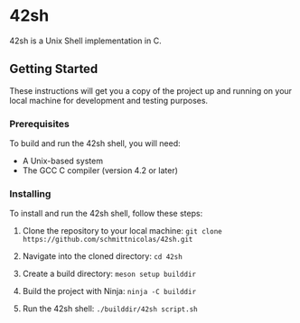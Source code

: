 # 42sh

42sh is a Unix Shell implementation in C.

## Getting Started

These instructions will get you a copy of the project up and running on your local machine for development and testing purposes.

### Prerequisites

To build and run the 42sh shell, you will need:

* A Unix-based system
* The GCC C compiler (version 4.2 or later)

### Installing

To install and run the 42sh shell, follow these steps:

1. Clone the repository to your local machine:
`git clone https://github.com/schmittnicolas/42sh.git`


2. Navigate into the cloned directory:
`cd 42sh`

3. Create a build directory: `meson setup builddir`

4. Build the project with Ninja: `ninja -C builddir`

5. Run the 42sh shell: `./builddir/42sh script.sh`
